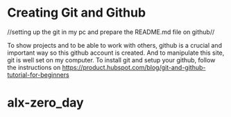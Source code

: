 # Creating Git and Github

//setting up the git in my pc and prepare the README.md file on github//

To show projects and to be able to work with others, github is a crucial and important way so this github account is created. And to manipulate this site, git is well set on my computer.
To install git and setup your github, follow the instructions on https://product.hubspot.com/blog/git-and-github-tutorial-for-beginners
# alx-zero_day
